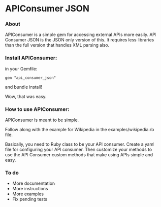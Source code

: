 # APIConsumer JSON

### About

APIConsumer is a simple gem for accessing external APIs more easily.  API Consumer JSON is the JSON only version of this.  It requires less libraries than the full version that handles XML parsing also.

### Install APIConsumer:

in your Gemfile:

    gem "api_consumer_json"

and bundle install!

Wow, that was easy.

### How to use APIConsumer:

APIConsumer is meant to be simple.

Follow along with the example for Wikipedia in the examples/wikipedia.rb file.

Basically, you need to Ruby class to be your API consumer. Create a yaml file for configuring your API consumer. Then customize your methods to use the API Consumer custom methods that make using APIs simple and easy.

### To do

* More documentation
* More instructions
* More examples
* Fix pending tests
